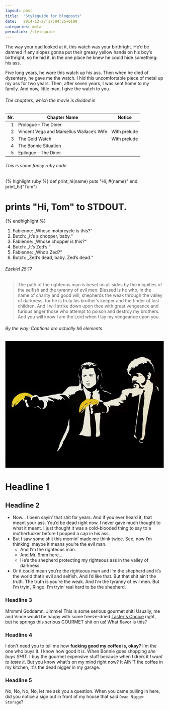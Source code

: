 ```yaml
---
layout: post
title:  "Styleguide for blogposts"
date:   2014-12-27T17:04:25+0100
categories: meta
permalink: /styleguide
---
```


The way your dad looked at it, this watch was your birthright. He’d be damned if any slopes gonna put their greasy yellow hands on his boy’s birthright, so he hid it, in the one place he knew he could hide something: his ass.

Five long years, he wore this watch up his ass. Then when he died of dysentery, he gave me the watch. I hid this uncomfortable piece of metal up my ass for two years. Then, after seven years, I was sent home to my family. And now, little man, I give the watch to you.

###### The chapters, which the movie is divided in

|Nr. |Chapter Name                             |Notice      |
|---:|-----------------------------------------|------------|
|   1|Prologue – The Diner                     |            |
|   2|Vincent Vega and Marsellus Wallace’s Wife|With prelude|
|   3|The Gold Watch                           |With prelude|
|   4|The Bonnie Situation                     |            |
|   5|Epilogue – The Diner                     |            |

###### This is some fancy ruby code

{% highlight ruby %}
def print_hi(name)
  puts "Hi, #{name}"
end
print_hi("Tom")
# prints "Hi, Tom" to STDOUT.
{% endhighlight %}

1. Fabienne: „Whose motorcycle is this?“
2. Butch: „It’s a chopper, baby.“
3. Fabienne: „Whose chopper is this?“
4. Butch: „It’s Zed’s.“
5. Fabienne: „Who’s Zed?“
6. Butch: „Zed’s dead, baby. Zed’s dead.“

###### Ezekiel 25:17

> The path of the righteous man is beset on all sides by the iniquities of the selfish and the tyranny of evil men. Blessed is he who, in the name of charity and good will, shepherds the weak through the valley of darkness, for he is truly his brother’s keeper and the finder of lost children. And I will strike down upon thee with great vengeance and furious anger those who attempt to poison and destroy my brothers. And you will know I am the Lord when I lay my vengeance upon you.

###### By the way: Captions are actually h6 elements

![Pulp Fiction](/static/Banksy_Pulp-Fiction.jpg)

# Headline 1

## Headline 2

- Now… I been sayin’ that shit for years. And if you ever heard it, that meant your ass. You’d be dead right now. I never gave much thought to what it meant. I just thought it was a cold-blooded thing to say to a motherfucker before I popped a cap in his ass.
- But I saw some shit this mornin’ made me think twice. See, now I’m thinking: maybe it means you’re the evil man.
  - And I’m the righteous man.
  - And Mr. 9mm here…
  - He’s the shepherd protecting my righteous ass in the valley of darkness.
- Or it could mean you’re the righteous man and I’m the shepherd and it’s the world that’s evil and selfish. And I’d like that. But that shit ain’t the truth. The truth is you’re the weak. And I’m the tyranny of evil men. But I’m tryin’, Ringo. I’m tryin’ real hard to be the shepherd.

### Headline 3

Mmmm! Goddamn, Jimmie! This is some serious gourmet shit! Usually, me and Vince would be happy with some freeze-dried [Taster's Choice](//google.com) right, but he springs this serious GOURMET shit on us! What flavor is this?

### Headline 4

I don't need you to tell me how **fucking good my coffee is, okay?** I'm the one who buys it. I know how good it is. When Bonnie goes shopping *she buys SHIT*. I buy the gourmet expensive stuff because when I drink it *I want to taste it*. But you know what's on my mind right now? It AIN'T the coffee in my kitchen, it's the dead nigger in my garage.

### Headline 5

No, No, No, No, let me ask you a question. When you came pulling in here, did you notice a sign out in front of my house that said `Dead Nigger Storage`?
